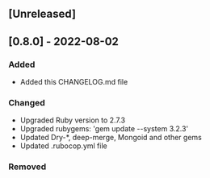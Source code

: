 ## [Unreleased]

## [0.8.0] - 2022-08-02

### Added

- Added this CHANGELOG.md file

### Changed

- Upgraded Ruby version to 2.7.3
- Upgraded rubygems: 'gem update --system 3.2.3'
- Updated Dry-\*, deep-merge, Mongoid and other gems
- Updated .rubocop.yml file

### Removed
